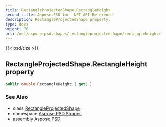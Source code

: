 ```yaml
---
title: RectangleProjectedShape.RectangleHeight
second_title: Aspose.PSD for .NET API Reference
description: RectangleProjectedShape property. 
type: docs
weight: 70
url: /net/aspose.psd.shapes/rectangleprojectedshape/rectangleheight/
---
```

{{< psd/tize >}}
## RectangleProjectedShape.RectangleHeight property

```csharp
public double RectangleHeight { get; }
```

### See Also

* class [RectangleProjectedShape](../)
* namespace [Aspose.PSD.Shapes](../../rectangleprojectedshape/)
* assembly [Aspose.PSD](../../../)


